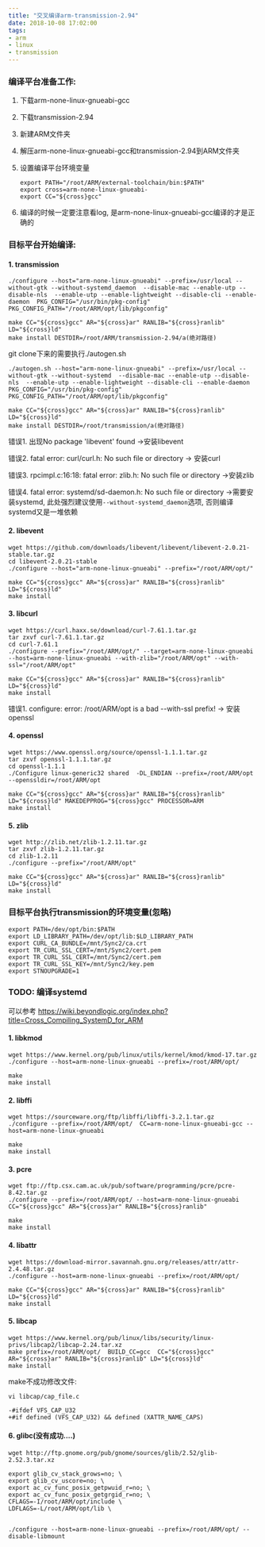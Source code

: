 ```yaml
---
title: "交叉编译arm-transmission-2.94"
date: 2018-10-08 17:02:00
tags:
- arm
- linux
- transmission
---
```




### 编译平台准备工作:

1. 下载arm-none-linux-gnueabi-gcc

2. 下载transmission-2.94

3. 新建ARM文件夹

4. 解压arm-none-linux-gnueabi-gcc和transmission-2.94到ARM文件夹

5. 设置编译平台环境变量

   ```shell
   export PATH="/root/ARM/external-toolchain/bin:$PATH"
   export cross=arm-none-linux-gnueabi-
   export CC="${cross}gcc"
   ```

6. 编译的时候一定要注意看log, 是arm-none-linux-gnueabi-gcc编译的才是正确的

<!-- more -->



### 目标平台开始编译:

#### 1. transmission

```shell
./configure --host="arm-none-linux-gnueabi" --prefix=/usr/local --without-gtk --without-systemd_daemon  --disable-mac --enable-utp --disable-nls  --enable-utp --enable-lightweight --disable-cli --enable-daemon  PKG_CONFIG="/usr/bin/pkg-config" PKG_CONFIG_PATH="/root/ARM/opt/lib/pkgconfig"

make CC="${cross}gcc" AR="${cross}ar" RANLIB="${cross}ranlib" LD="${cross}ld"
make install DESTDIR=/root/ARM/transmission-2.94/a(绝对路径)
```



git clone下来的需要执行./autogen.sh

```shell
./autogen.sh --host="arm-none-linux-gnueabi" --prefix=/usr/local --without-gtk --without-systemd  --disable-mac --enable-utp --disable-nls  --enable-utp --enable-lightweight --disable-cli --enable-daemon  PKG_CONFIG="/usr/bin/pkg-config" PKG_CONFIG_PATH="/root/ARM/opt/lib/pkgconfig" 

make CC="${cross}gcc" AR="${cross}ar" RANLIB="${cross}ranlib" LD="${cross}ld"
make install DESTDIR=/root/transmission/a(绝对路径)
```



错误1. 出现No package 'libevent' found ->安装libevent

错误2. fatal error: curl/curl.h: No such file or directory -> 安装curl

错误3. rpcimpl.c:16:18: fatal error: zlib.h: No such file or directory ->安装zlib

错误4. fatal error: systemd/sd-daemon.h: No such file or directory ->需要安装systemd, 此处强烈建议使用`--without-systemd_daemon`选项, 否则编译systemd又是一堆依赖



#### 2. libevent

```shell
wget https://github.com/downloads/libevent/libevent/libevent-2.0.21-stable.tar.gz
cd libevent-2.0.21-stable
./configure --host="arm-none-linux-gnueabi" --prefix="/root/ARM/opt/"

make CC="${cross}gcc" AR="${cross}ar" RANLIB="${cross}ranlib" LD="${cross}ld"
make install
```



#### 3. libcurl

```shell
wget https://curl.haxx.se/download/curl-7.61.1.tar.gz
tar zxvf curl-7.61.1.tar.gz
cd curl-7.61.1
./configure --prefix="/root/ARM/opt/" --target=arm-none-linux-gnueabi --host=arm-none-linux-gnueabi --with-zlib="/root/ARM/opt" --with-ssl="/root/ARM/opt"

make CC="${cross}gcc" AR="${cross}ar" RANLIB="${cross}ranlib" LD="${cross}ld"
make install
```



错误1. configure: error: /root/ARM/opt is a bad --with-ssl prefix! -> 安装openssl



#### 4. openssl

```shell
wget https://www.openssl.org/source/openssl-1.1.1.tar.gz
tar zxvf openssl-1.1.1.tar.gz
cd openssl-1.1.1
./Configure linux-generic32 shared  -DL_ENDIAN --prefix=/root/ARM/opt --openssldir=/root/ARM/opt

make CC="${cross}gcc" AR="${cross}ar" RANLIB="${cross}ranlib" LD="${cross}ld" MAKEDEPPROG="${cross}gcc" PROCESSOR=ARM
make install
```



#### 5. zlib

```shell
wget http://zlib.net/zlib-1.2.11.tar.gz
tar zxvf zlib-1.2.11.tar.gz
cd zlib-1.2.11
./configure --prefix="/root/ARM/opt"

make CC="${cross}gcc" AR="${cross}ar" RANLIB="${cross}ranlib" LD="${cross}ld"
make install
```





### 目标平台执行transmission的环境变量(忽略)

```shell
export PATH=/dev/opt/bin:$PATH
export LD_LIBRARY_PATH=/dev/opt/lib:$LD_LIBRARY_PATH
export CURL_CA_BUNDLE=/mnt/Sync2/ca.crt
export TR_CURL_SSL_CERT=/mnt/Sync2/cert.pem
export TR_CURL_SSL_CERT=/mnt/Sync2/cert.pem
export TR_CURL_SSL_KEY=/mnt/Sync2/key.pem
export STNOUPGRADE=1
```





### TODO: 编译systemd

可以参考 https://wiki.beyondlogic.org/index.php?title=Cross_Compiling_SystemD_for_ARM

#### 1. libkmod

```shell
wget https://www.kernel.org/pub/linux/utils/kernel/kmod/kmod-17.tar.gz
./configure --host=arm-none-linux-gnueabi --prefix=/root/ARM/opt/ 

make 
make install 
```

#### 2. libffi

```shell
wget https://sourceware.org/ftp/libffi/libffi-3.2.1.tar.gz
./configure --prefix=/root/ARM/opt/  CC=arm-none-linux-gnueabi-gcc --host=arm-none-linux-gnueabi   

make
make install
```

#### 3. pcre

```shell
wget ftp://ftp.csx.cam.ac.uk/pub/software/programming/pcre/pcre-8.42.tar.gz
./configure --prefix=/root/ARM/opt/ --host=arm-none-linux-gnueabi   CC="${cross}gcc" AR="${cross}ar" RANLIB="${cross}ranlib"

make
make install
```

#### 4. libattr

```shell
wget https://download-mirror.savannah.gnu.org/releases/attr/attr-2.4.48.tar.gz
./configure --host=arm-none-linux-gnueabi --prefix=/root/ARM/opt/

make CC="${cross}gcc" AR="${cross}ar" RANLIB="${cross}ranlib" LD="${cross}ld" 
make install
```

#### 5. libcap

```shell
wget https://www.kernel.org/pub/linux/libs/security/linux-privs/libcap2/libcap-2.24.tar.xz 
make prefix=/root/ARM/opt/  BUILD_CC=gcc  CC="${cross}gcc" AR="${cross}ar" RANLIB="${cross}ranlib" LD="${cross}ld"
make install
```

make不成功修改文件:

```shell
vi libcap/cap_file.c

-#ifdef VFS_CAP_U32
+#if defined (VFS_CAP_U32) && defined (XATTR_NAME_CAPS)
```

#### 6. glibc(没有成功....)

```shell
wget http://ftp.gnome.org/pub/gnome/sources/glib/2.52/glib-2.52.3.tar.xz

export glib_cv_stack_grows=no; \
export glib_cv_uscore=no; \
export ac_cv_func_posix_getpwuid_r=no; \
export ac_cv_func_posix_getgrgid_r=no; \
CFLAGS=-I/root/ARM/opt/include \
LDFLAGS=-L/root/ARM/opt/lib \

 
./configure --host=arm-none-linux-gnueabi --prefix=/root/ARM/opt/ --disable-libmount
```

